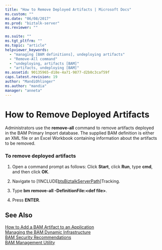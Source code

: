 ```yaml
---
title: "How to Remove Deployed Artifacts | Microsoft Docs"
ms.custom: ""
ms.date: "06/08/2017"
ms.prod: "biztalk-server"
ms.reviewer: ""

ms.suite: ""
ms.tgt_pltfrm: ""
ms.topic: "article"
helpviewer_keywords: 
  - "managing [BAM definitions], undeploying artifacts"
  - "Remove-All command"
  - "undeploying, artifacts [BAM]"
  - "artifacts, undeploying [BAM]"
ms.assetid: 90135965-d18e-4a71-9877-d2b0c3caf59f
caps.latest.revision: 19
author: "MandiOhlinger"
ms.author: "mandia"
manager: "anneta"
---
```

# How to Remove Deployed Artifacts
Administrators use the **remove-all** command to remove artifacts deployed in the BAM Primary Import database. The supplied BAM definition is either an XML file or an Excel Workbook containing information about the artifacts to be removed.  
  
### To remove deployed artifacts  
  
1. Open a command prompt as follows: Click **Start**, click **Run**, type **cmd**, and then click **OK**.  
  
2. Navigate to [!INCLUDE[btsBiztalkServerPath](../includes/btsbiztalkserverpath-md.md)]Tracking.  
  
3. Type **bm remove-all -DefinitionFile:\<def file\>**.  
  
4. Press **ENTER**.  
  
## See Also  
 [How to Add a BAM Artifact to an Application](../core/how-to-add-a-bam-artifact-to-an-application.md)   
 [Managing the BAM Dynamic Infrastructure](../core/managing-the-bam-dynamic-infrastructure.md)   
 [BAM Security Recommendations](../core/bam-security-recommendations.md)   
 [BAM Management Utility](../core/bam-management-utility.md)